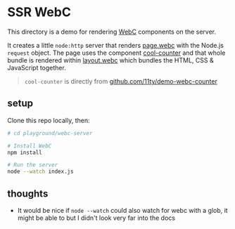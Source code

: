 # SSR WebC

This directory is a demo for rendering [WebC](https://www.11ty.dev/docs/languages/webc/#@html) components on the server.

It creates a little `node:http` server that renders [page.webc](./page.webc) with the Node.js `request` object.
The page uses the component [cool-counter](./components/cool-counter.webc) and that whole bundle is rendered within [layout.webc](./layout.webc) which bundles the HTML, CSS & JavaScript together.

> `cool-counter` is directly from [github.com/11ty/demo-webc-counter](https://github.com/11ty/demo-webc-counter)

## setup

Clone this repo locally, then:

```bash
# cd playground/webc-server

# Install WebC
npm install

# Run the server
node --watch index.js
```

## thoughts

- It would be nice if `node --watch` could also watch for webc with a glob,
  it might be able to but I didn't look very far into the docs
